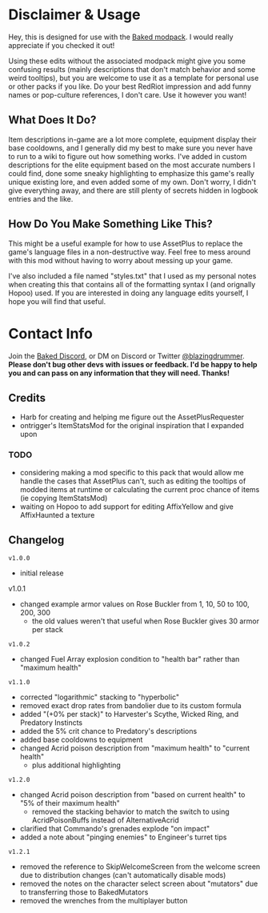 # Disclaimer & Usage
Hey, this is designed for use with the [Baked modpack](https://thunderstore.io/package/blazingdrummer/BakedModpack/). I would really appreciate if you checked it out!

Using these edits without the associated modpack might give you some confusing results (mainly descriptions that don't match behavior and some weird tooltips), but you are welcome to use it as a template for personal use or other packs if you like. Do your best RedRiot impression and add funny names or pop-culture references, I don't care. Use it however you want!

## What Does It Do?
Item descriptions in-game are a lot more complete, equipment display their base cooldowns, and I generally did my best to make sure you never have to run to a wiki to figure out how something works. I've added in custom descriptions for the elite equipment based on the most accurate numbers I could find, done some sneaky highlighting to emphasize this game's really unique existing lore, and even added some of my own. Don't worry, I didn't give everything away, and there are still plenty of secrets hidden in logbook entries and the like.

## How Do You Make Something Like This?
This might be a useful example for how to use AssetPlus to replace the game's language files in a non-destructive way. Feel free to mess around with this mod without having to worry about messing up your game.

I've also included a file named "styles.txt" that I used as my personal notes when creating this that contains all of the formatting syntax I (and orignally Hopoo) used. If you are interested in doing any language edits yourself, I hope you will find that useful.

# Contact Info
Join the [Baked Discord](https://discord.gg/QRtdUbV), or DM on Discord or Twitter [@blazingdrummer](https://twitter.com/blazingdrummer).
**Please don't bug other devs with issues or feedback. I'd be happy to help you and can pass on any information that they will need. Thanks!**

## Credits
- Harb for creating and helping me figure out the AssetPlusRequester
- ontrigger's ItemStatsMod for the original inspiration that I expanded upon

### TODO
- considering making a mod specific to this pack that would allow me handle the cases that AssetPlus can't, such as editing the tooltips of modded items at runtime or calculating the current proc chance of items (ie copying ItemStatsMod)
- waiting on Hopoo to add support for editing AffixYellow and give AffixHaunted a texture

## Changelog
`v1.0.0`
- initial release

v1.0.1
- changed example armor values on Rose Buckler from 1, 10, 50 to 100, 200, 300
  - the old values weren't that useful when Rose Buckler gives 30 armor per stack

`v1.0.2`
- changed Fuel Array explosion condition to "health bar" rather than "maximum health"

`v1.1.0`
- corrected "logarithmic" stacking to "hyperbolic"
- removed exact drop rates from bandolier due to its custom formula
- added "(+0% per stack)" to Harvester's Scythe, Wicked Ring, and Predatory Instincts
- added the 5% crit chance to Predatory's descriptions
- added base cooldowns to equipment
- changed Acrid poison description from "maximum health" to "current health"
  - plus additional highlighting

`v1.2.0`
- changed Acrid poison description from "based on current health" to "5% of their maximum health"
  - removed the stacking behavior to match the switch to using AcridPoisonBuffs instead of AlternativeAcrid
- clarified that Commando's grenades explode "on impact"
- added a note about "pinging enemies" to Engineer's turret tips

`v1.2.1`
- removed the reference to SkipWelcomeScreen from the welcome screen due to distribution changes (can't automatically disable mods)
- removed the notes on the character select screen about "mutators" due to transferring those to BakedMutators
- removed the wrenches from the multiplayer button